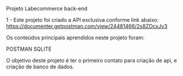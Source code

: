 Projeto Labecommerce back-end

1 - Este projeto foi criado a API exclusiva conforme link abaixo:
https://documenter.getpostman.com/view/24481466/2s8ZDcxJv3


Os conteúdos principais aprendidos neste projeto foram:

POSTMAN
SQLITE


O objetivo deste projeto é ter o primeiro contato para criação de api, e criação de banco de dados.
